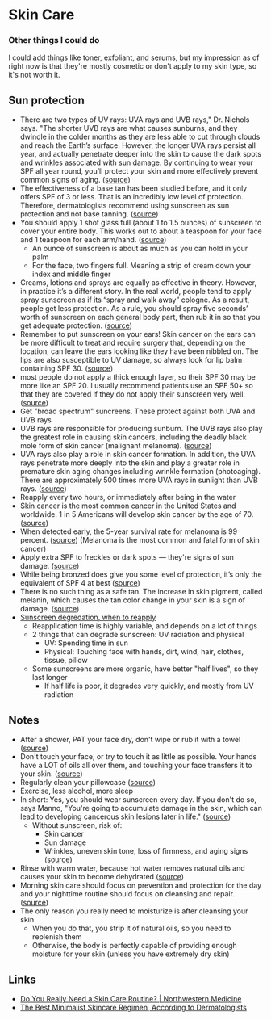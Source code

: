 # Skin Care

### Other things I could do

I could add things like toner, exfoliant, and serums, but my impression as of right now is that they're mostly cosmetic or don't apply to my skin type, so it's not worth it.

## Sun protection

- There are two types of UV rays: UVA rays and UVB rays," Dr. Nichols says. "The shorter UVB rays are what causes sunburns, and they dwindle in the colder months as they are less able to cut through clouds and reach the Earth’s surface. However, the longer UVA rays persist all year, and actually penetrate deeper into the skin to cause the dark spots and wrinkles associated with sun damage. By continuing to wear your SPF all year round, you’ll protect your skin and more effectively prevent common signs of aging. ([source](https://www.thezoereport.com/p/how-much-spf-should-you-use-on-your-face-31818270))
- The effectiveness of a base tan has been studied before, and it only offers SPF of 3 or less. That is an incredibly low level of protection. Therefore, dermatologists recommend using sunscreen as sun protection and not base tanning. ([source](https://news.utexas.edu/2018/06/06/how-much-spf-do-you-need-in-your-sunscreen/))
- You should apply 1 shot glass full (about 1 to 1.5 ounces) of sunscreen to cover your entire body. This works out to about a teaspoon for your face and 1 teaspoon for each arm/hand. ([source](https://news.utexas.edu/2018/06/06/how-much-spf-do-you-need-in-your-sunscreen/))
  - An ounce of sunscreen is about as much as you can hold in your palm
  - For the face, two fingers full. Meaning a strip of cream down your index and middle finger
- Creams, lotions and sprays are equally as effective in theory. However, in practice it’s a different story. In the real world, people tend to apply spray sunscreen as if its “spray and walk away” cologne. As a result, people get less protection. As a rule, you should spray five seconds’ worth of sunscreen on each general body part, then rub it in so that you get adequate protection. ([source](https://news.utexas.edu/2018/06/06/how-much-spf-do-you-need-in-your-sunscreen/))
- Remember to put sunscreen on your ears! Skin cancer on the ears can be more difficult to treat and require surgery that, depending on the location, can leave the ears looking like they have been nibbled on. The lips are also susceptible to UV damage, so always look for lip balm containing SPF 30. ([source](https://news.utexas.edu/2018/06/06/how-much-spf-do-you-need-in-your-sunscreen/))
- most people do not apply a thick enough layer, so their SPF 30 may be more like an SPF 20. I usually recommend patients use an SPF 50+ so that they are covered if they do not apply their sunscreen very well. ([source](https://news.utexas.edu/2018/06/06/how-much-spf-do-you-need-in-your-sunscreen/))
- Get "broad spectrum" suncreens. These protect against both UVA and UVB rays
- UVB rays are responsible for producing sunburn. The UVB rays also play the greatest role in causing skin cancers, including the deadly black mole form of skin cancer (malignant melanoma). ([source](https://uihc.org/health-topics/what-difference-between-uva-and-uvb-rays))
- UVA rays also play a role in skin cancer formation. In addition, the UVA rays penetrate more deeply into the skin and play a greater role in premature skin aging changes including wrinkle formation (photoaging). There are approximately 500 times more UVA rays in sunlight than UVB rays. ([source](https://uihc.org/health-topics/what-difference-between-uva-and-uvb-rays))
- Reapply every two hours, or immediately after being in the water
- Skin cancer is the most common cancer in the United States and worldwide. 1 in 5 Americans will develop skin cancer by the age of 70. ([source](https://www.skincancer.org/skin-cancer-information/skin-cancer-facts/))
- When detected early, the 5-year survival rate for melanoma is 99 percent. ([source](https://www.skincancer.org/skin-cancer-information/skin-cancer-facts/)) (Melanoma is the most common and fatal form of skin cancer)
- Apply extra SPF to freckles or dark spots — they're signs of sun damage. ([source](https://www.cosmopolitan.com/health-fitness/a28855/anti-sun-shaming-feature/))
- While being bronzed does give you some level of protection, it’s only the equivalent of SPF 4 at best ([source](https://greatist.com/health/how-to-tan-safely#_noHeaderPrefixedContent))
- There is no such thing as a safe tan. The increase in skin pigment, called melanin, which causes the tan color change in your skin is a sign of damage. ([source](https://www.fda.gov/radiation-emitting-products/tanning/risks-tanning#2))
- [Sunscreen degredation, when to reapply](https://www.reddit.com/r/SkincareAddiction/comments/8qjur0/sun_care_so_about_reapplying_sunscreen/e0jrfbg/#:~:text=There%20are%20two%20ways%20by%20which%20sunscreen%20loses%20effectiveness%20with%20time.)
  - Reapplication time is highly variable, and depends on a lot of things
  - 2 things that can degrade sunscreen: UV radiation and physical
    - UV: Spending time in sun
    - Physical: Touching face with hands, dirt, wind, hair, clothes, tissue, pillow
  - Some sunscreens are more organic, have better "half lives", so they last longer
    - If half life is poor, it degrades very quickly, and mostly from UV radiation

## Notes

- After a shower, PAT your face dry, don't wipe or rub it with a towel ([source](https://www.reddit.com/r/NoStupidQuestions/comments/73pimh/im_currently_22_what_should_i_start_doingstop/dns7hnb/))
- Don't touch your face, or try to touch it as little as possible. Your hands have a LOT of oils all over them, and touching your face transfers it to your skin. ([source](https://www.reddit.com/r/NoStupidQuestions/comments/73pimh/im_currently_22_what_should_i_start_doingstop/dns7hnb/))
- Regularly clean your pillowcase ([source](https://www.reddit.com/r/NoStupidQuestions/comments/73pimh/im_currently_22_what_should_i_start_doingstop/dns7hnb/))
- Exercise, less alcohol, more sleep
- In short: Yes, you should wear sunscreen every day. If you don't do so, says Manno, "You're going to accumulate damage in the skin, which can lead to developing cancerous skin lesions later in life." ([source](https://www.chicagotribune.com/consumer-reviews/sns-bestreviews-skincare-why-you-need-spf-every-day-20200208-h7hkiswe3jh3hfvqvuyouir7zy-story.html))
  - Without sunscreen, risk of:
    - Skin cancer
    - Sun damage
    - Wrinkles, uneven skin tone, loss of firmness, and aging signs ([source](https://www.nm.org/healthbeat/healthy-tips/do-you-really-need-a-skin-care-routine))
- Rinse with warm water, because hot water removes natural oils and causes your skin to become dehydrated ([source](https://www.nm.org/healthbeat/healthy-tips/do-you-really-need-a-skin-care-routine))
- Morning skin care should focus on prevention and protection for the day and your nighttime routine should focus on cleansing and repair. ([source](https://www.nm.org/healthbeat/healthy-tips/do-you-really-need-a-skin-care-routine))
- The only reason you really need to moisturize is after cleansing your skin
  - When you do that, you strip it of natural oils, so you need to replenish them
  - Otherwise, the body is perfectly capable of providing enough moisture for your skin (unless you have extremely dry skin)

## Links

- [Do You Really Need a Skin Care Routine? | Northwestern Medicine](https://www.nm.org/healthbeat/healthy-tips/do-you-really-need-a-skin-care-routine)
- [The Best Minimalist Skincare Regimen, According to Dermatologists](https://www.mensjournal.com/style/the-best-minimalist-skincare-regimen-according-to-dermatologists/)
